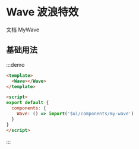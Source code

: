 # Wave 波浪特效

文档 <api-link href="components/my-wave">MyWave</api-link>

## 基础用法

:::demo
```html
<template>
  <Wave></Wave>
</template>

<script>
export default {
  components: {
    Wave: () => import('$ui/components/my-wave')
  }
}
</script>

```
:::